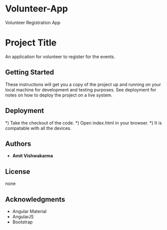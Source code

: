 # Volunteer-App
Volunteer Registration App

# Project Title

An application for volunteer to register for the events.

## Getting Started

These instructions will get you a copy of the project up and running on your local machine for development and testing purposes. See deployment for notes on how to deploy the project on a live system.


## Deployment

*) Take the checkout of the code.
*) Open index.html in your browser.
*) It is compatable with all the devices.

## Authors

* **Amit Vishwakarma**

## License

none

## Acknowledgments

* Angular Material
* AngularJS
* Bootstrap
